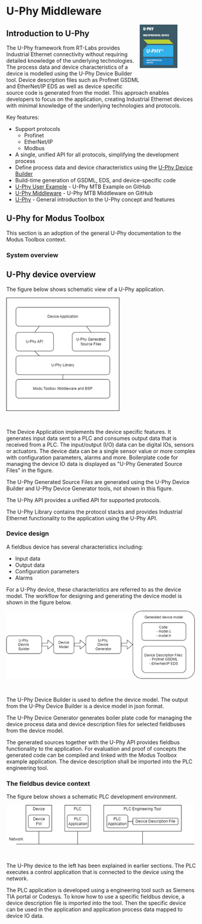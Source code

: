 
# U-Phy Middleware
<img src="img/u-phy.png" alt="Alt text" width="100" style="float:right; margin-right:50px;margin-bottom: 50px">


## Introduction to U-Phy

The U-Phy framework from RT-Labs provides Industrial Ethernet connectivity without requiring detailed knowledge of the underlying technologies. The process data and device characteristics of a device is modelled using the U-Phy Device Builder tool. Device description files such as Profinet GSDML and EtherNet/IP EDS as well as device specific source code is generated from the model. This approach enables developers to focus on the application, creating Industrial Ethernet devices with minimal knowledge of the underlying technologies and protocols.

Key features:

- Support protocols
    - Profinet
    - EtherNet/IP
    - Modbus
- A single, unified API for all protocols, simplifying the development process
- Define process data and device characteristics using the [U-Phy Device Builder](https://devicebuilder.rt-labs.com/)
- Build-time generation of GSDML, EDS, and device-specific code
- [U-Phy User Example](https://github.com/rtlabs-com/mtb-example-uphy) - U-Phy MTB Example on GitHub
- [U-Phy Middleware](https://github.com/rtlabs-com/mtb-mw-uphy) - U-Phy MTB Middleware on GitHub
- [U-Phy](https://rt-labs.com/u-phy/) - General introduction to the U-Phy concept and features

## U-Phy for Modus Toolbox

This section is an adoption of the general U-Phy documentation to the Modus Toolbox context.

### System overview

U-Phy device overview
---------------------
The figure below shows schematic view of a U-Phy application. 

<img src="img/u-phy-dev.png"  style="width:300px; margin-bottom: 30px">

The Device Application implements the device specific features. It generates input data sent to a PLC and consumes output data that is received from a PLC.
The input/output (I/O) data can be digital IOs, sensors or actuators.
The device data can be a single sensor value or more complex with
configuration parameters, alarms and more. Boilerplate code for managing the
device IO data is displayed as "U-Phy Generated Source Files" in the figure.

The U-Phy Generated Source Files are generated using the U-Phy Device Builder
and U-Phy Device Generator tools, not shown in this figure.

The U-Phy API provides a unified API for supported protocols.

The U-Phy Library contains the protocol stacks and provides
Industrial Ethernet functionality to the application using the U-Phy API.

### Device design

A fieldbus device has several characteristics including:

- Input data
- Output data
- Configuration parameters
- Alarms

For a U-Phy device, these characteristics are referred to as the device model.
The workflow for designing and generating the device model is shown
in the figure below.

<img src="img/u-phy-flow.png"  style="width:500px; margin-bottom: 30px">

The U-Phy Device Builder is used to define the device model.
The output from the U-Phy Device Builder is a device model in json format.

The U-Phy Device Generator generates boiler plate code for managing
the device process data and device description files for selected fieldbuses
from the device model.

The generated sources together with the U-Phy API provides
fieldbus functionality to the application. For evaluation and
proof of concepts the generated code can be compiled and linked
with the Modus Toolbox example application.
The device description shall be imported into the PLC engineering tool.

### The fieldbus device context

The figure below shows a schematic PLC development environment.

<img src="img/u-phy-context.png"  style="width:500px; margin-bottom: 30px">

The U-Phy device to the left has been explained in earlier sections.
The PLC executes a control application that is connected to the device using the network.

The PLC application is developed using a engineering tool such as
Siemens TIA portal or Codesys.
To know how to use a specific fieldbus device, a device description file  is
imported into the tool. Then the specific device can be used
in the application and application process data mapped to device IO data.

